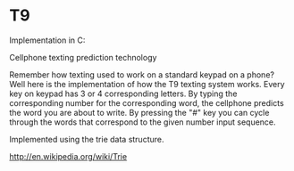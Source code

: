 # T9
Implementation in C:

Cellphone texting prediction technology 

Remember how texting used to work on a standard keypad on a phone? Well here is the implementation of how the T9 texting system works. Every key on keypad has 3 or 4 corresponding letters. By typing the corresponding number for the corresponding word, the cellphone predicts the word you are about to write. By pressing the "#" key you can cycle through the words that correspond to the given number input sequence.

Implemented using the trie data structure.

http://en.wikipedia.org/wiki/Trie
